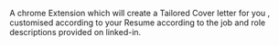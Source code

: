 A chrome Extension which will create a Tailored Cover letter for you , customised according to your Resume according to the job and role descriptions provided on linked-in.
